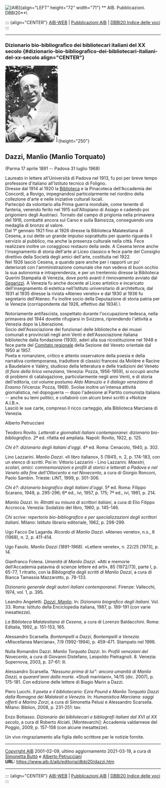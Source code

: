 ![\[AIB\]](/aib/wi/aibv72.gif){align="LEFT" height="72" width="71"}
** AIB. Pubblicazioni. DBBI20**\

::: {align="CENTER"}
[AIB-WEB](/) \| [Pubblicazioni AIB](/pubblicazioni/) \| [DBBI20 Indice
delle voci](dbbi20.htm)
:::

------------------------------------------------------------------------

### Dizionario bio-bibliografico dei bibliotecari italiani del XX secolo {#dizionario-bio-bibliografico-dei-bibliotecari-italiani-del-xx-secolo align="CENTER"}

![\[Ritratto\]](dazzi.jpg){height="250"}

## Dazzi, Manlio (Manlio Torquato)

(Parma 17 aprile 1891 -- Padova 31 luglio 1968)

Laureato in lettere all\'Università di Padova nel 1913, fu poi per breve
tempo professore d\'italiano all\'Istituto tecnico di Foligno.\
Diresse dal 1914 al 1920 la [Biblioteca](/aib/stor/teche/ro-con.htm) e
la Pinacoteca dell\'Accademia dei Concordi, a Rovigo, impegnandosi
particolarmente nel riordino della collezione d\'arte e nelle iniziative
culturali locali.\
Partecipò da volontario alla Prima guerra mondiale, come tenente di
fanteria, venendo ferito nel 1915 sull\'Altopiano di Asiago e cadendo
poi prigioniero degli Austriaci. Tornato dal campo di prigionia nella
primavera del 1916, combatté ancora sul Carso e sulla Bainsizza,
conseguendo una medaglia di bronzo al valore.\
Dal 1º gennaio 1921 fino al 1926 diresse la Biblioteca Malatestiana di
Cesena, a cui dette un grande impulso soprattutto per quanto riguarda il
servizio al pubblico, ma anche la presenza culturale nella città. Fece
realizzare inoltre un coraggioso restauro della sede. A Cesena tenne
anche l\'insegnamento di storia dell\'arte al Liceo classico e fece
parte del Consiglio direttivo della Società degli amici dell\'arte,
costituita nel 1922.\
Nel 1926 lasciò Cesena, a quando pare anche per i rapporti un po\'
deteriorati con l\'amministrazione comunale che non vedeva di buon
occhio la sua autonomia e intraprendenza, e per un trentennio diresse la
Biblioteca Querini Stampalia di Venezia, dove portò avanti il
rinnovamento avviato dal [Segarizzi](segarizzi.htm). A Venezia fu anche
docente al Liceo artistico e incaricato dell\'insegnamento di estetica
nell\'Istituto universitario di architettura; dal 1931 al 1935 diresse
la rivista «Ateneo veneto» e dal 1930 al 1936 fu segretario
dell\'Ateneo. Fu inoltre socio della Deputazione di storia patria per le
Venezie (corrispondente dal 1926, effettivo dal 1934).\

Notoriamente antifascista, sospettato durante l\'occupazione tedesca,
nella primavera del 1944 dovette rifugiarsi in Svizzera, riprendendo
l\'attività a Venezia dopo la Liberazione.\
Socio dell\'Associazione dei funzionari delle biblioteche e dei musei
comunali e provinciali negli anni Venti e dell\'Associazione italiana
biblioteche dalla fondazione (1930), aderì alla sua ricostituzione nel
1948 e fece parte del [Comitato regionale](/aib/stor/sezioni/ven-or.htm)
della Sezione del Veneto orientale dal 1950 al 1957.\
Poeta e romanziere, critico e attento osservatore della poesia e della
narrativa contemporanea, traduttore di classici francesi da Molière e
Racine a Baudelaire e Valéry, studioso della letteratura e delle
tradizioni del Veneto (*Il fiore della lirica veneziana*, Venezia:
Pozza, 1956-1959), si occupò anche di problemi di catalogazione,
particolarmente negli anni Venti, e di storia dell\'editoria, col volume
postumo *Aldo Manuzio e il dialogo veneziano di Erasmo* (Vicenza: Pozza,
1969). Svolse inoltre un\'intensa attività giornalistica, nel dopoguerra
-- dopo l\'adesione al Partito comunista italiano -- anche su temi
politici, e collaborò con alcuni brevi scritti a «Notizie A.I.B.».\
Lasciò le sue carte, compreso il ricco carteggio, alla Biblioteca
Marciana di Venezia.

Alberto Petrucciani

Teodoro Rovito. *Letterati e giornalisti italiani contemporanei:
dizionario bio-bibliografico*. 2ª ed. rifatta ed ampliata. Napoli:
Rovito, 1922, p. 125.

*Chi è?: dizionario degli italiani d\'oggi*. 4ª ed. Roma: Cenacolo,
1940, p. 302.

Lino Lazzarini. *Manlio Dazzi*. «Il libro italiano», 5 (1941), n. 2, p.
174-183, con un elenco di scritti. Poi in: Vittorio Lazzarini - Lino
Lazzarini. *Maestri, scolari, amici: commemorazioni e profili di storici
e letterati a Padova e nel Veneto alla fine dell\'Ottocento e nel
Novecento*, a cura di Giorgio Ronconi, Paolo Sambin. Trieste: LINT,
1999, p. 301-306.

*Chi è?: dizionario biografico degli italiani d\'oggi*. 5ª ed. Roma:
Filippo Scarano, 1948, p. 295-296; 6ª ed., ivi, 1957, p. 175; 7ª ed.,
ivi, 1961, p. 214.

*Manlio Dazzi*. In: *Ritratti su misura di scrittori italiani*, a cura
di Elio Filippo Accrocca. Venezia: Sodalizio del libro, 1960, p.
145-146.

*Chi scrive: repertorio bio-bibliografico e per specializzazioni degli
scrittori italiani*. Milano: Istituto librario editoriale, 1962, p.
298-299.

Ugo Facco De Lagarda. *Ricordo di Manlio Dazzi*. «Ateneo veneto», n.s.,
6 (1968), n. 2, p. 411-414.

Ugo Fasolo. *Manlio Dazzi (1891-1968)*. «Lettere venete», n. 22/25
\[1973\], p. 14.

Gianfranco Folena. *Umanità di Manlio Dazzi*. «Atti e memorie
dell\'Accademia patavina di scienze lettere ed arti», 85 (1972/73),
parte I, p. 65-77, 1 ritratto, con la *Bibliografia degli scritti di
Manlio Dazzi*, a cura di Bianca Tamassia Mazzarotto, p. 78-133.

*Dizionario generale degli autori italiani contemporanei*. Firenze:
Vallecchi, 1974, vol. 1, p. 395.

Leandro Angeletti. [*Dazzi,
Manlio*](http://www.treccani.it/enciclopedia/manlio-dazzi_(Dizionario-Biografico)/).
In: *Dizionario biografico degli italiani*. Vol. 33. Roma: Istituto
della Enciclopedia italiana, 1987, p. 189-191 (con varie inesattezze).

*La Biblioteca Malatestiana di Cesena*, a cura di Lorenzo Baldacchini.
Roma: Editalia, 1992, p. 151-153, 165.

Alessandro Scarsella. *Bontempelli a Dazzi, Bontempelli a Venezia*.
«Miscellanea Marciana», 7/9 (1992-1994), p. 459-471. Stampato nel 1996.

Nulla Romandini Dazzi. *Manlio Torquato Dazzi*. In: *Profili veneziani
del Novecento*, a cura di Giovanni Distefano, Leopoldo Pietragnoli. 8.
Venezia: Supernova, 2003, p. 37-61: ill.

Alessandro Scarsella. *\"Nessuno prima di lui\": ancora umanità di
Manlio Dazzi, a quarant\'anni dalla morte*. «Studi mariniani», 14/15
(dic. 2007), p. 175-181. Con edizione delle lettere di Biagio Marin a
Dazzi.

Piero Lucchi. *Il poeta e il bibliotecario: Ezra Pound e Manlio Torquato
Dazzi dalla Romagna dei Malatesti a Venezia*. In: *Humanistica Marciana:
saggi offerti a Marino Zorzi*, a cura di Simonetta Pelusi e Alessandro
Scarsella. Milano: Biblion, 2008, p. 231-251: tav.

Enzo Bottasso. *Dizionario dei bibliotecari e bibliografi italiani dal
XVI al XX secolo*, a cura di Roberto Alciati. \[Montevarchi\]: Accademia
valdarnese del Poggio, 2009, p. 157-158 (con alcune inesattezze).

Un vivo ringraziamento alla figlia dello scrittore per le notizie
fornite.

------------------------------------------------------------------------

[Copyright AIB](/su-questo-sito/dichiarazione-di-copyright-aib-web/)
2001-02-09, ultimo aggiornamento 2021-03-19, a cura di [Simonetta
Buttò](/aib/redazione3.htm) e [Alberto
Petrucciani](/su-questo-sito/redazione-aib-web/)\
**URL:** https://www.aib.it/aib/editoria/dbbi20/dazzi.htm

------------------------------------------------------------------------

::: {align="CENTER"}
[AIB-WEB](/) \| [Pubblicazioni AIB](/pubblicazioni/) \| [DBBI20 Indice
delle voci](dbbi20.htm)
:::
